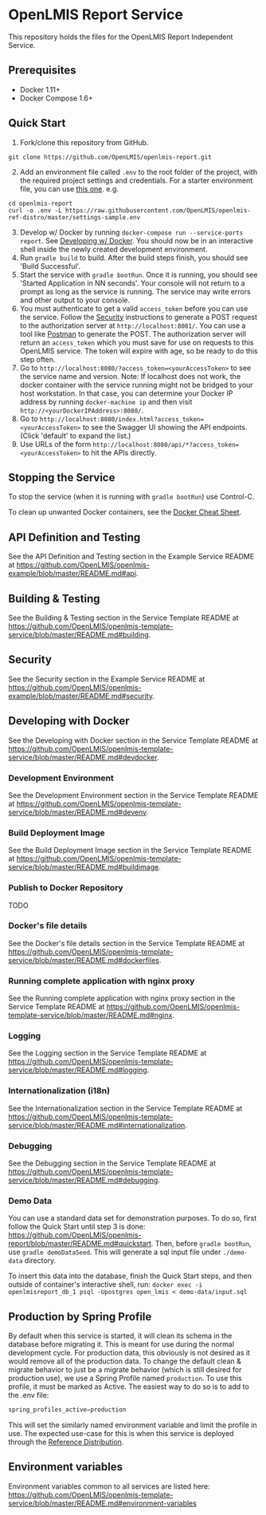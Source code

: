 # OpenLMIS Report Service
This repository holds the files for the OpenLMIS Report Independent Service.

## Prerequisites
* Docker 1.11+
* Docker Compose 1.6+

## <a name="quickstart">Quick Start</a>
1. Fork/clone this repository from GitHub.

 ```shell
 git clone https://github.com/OpenLMIS/openlmis-report.git
 ```
2. Add an environment file called `.env` to the root folder of the project, with the required 
project settings and credentials. For a starter environment file, you can use [this 
one](https://raw.githubusercontent.com/OpenLMIS/openlmis-ref-distro/master/settings-sample.env). e.g.

 ```shell
 cd openlmis-report
 curl -o .env -L https://raw.githubusercontent.com/OpenLMIS/openlmis-ref-distro/master/settings-sample.env
 ```
3. Develop w/ Docker by running `docker-compose run --service-ports report`.
See [Developing w/ Docker](#devdocker). You should now be in an interactive shell inside
the newly created development environment.
4. Run `gradle build` to build. After the build steps finish, you should see 'Build Successful'.
5. Start the service with `gradle bootRun`. Once it is running, you should see
'Started Application in NN seconds'. Your console will not return to a prompt as long as
the service is running. The service may write errors and other output to your console.
6. You must authenticate to get a valid `access_token` before you can use the service.
Follow the [Security](https://github.com/OpenLMIS/openlmis-example/blob/master/README.md#security)
instructions to generate a POST request to the authorization server at `http://localhost:8081/`.
You can use a tool like [Postman](https://www.getpostman.com/) to generate the POST.
The authorization server will return an `access_token` which you must save for use on requests to
this OpenLMIS service. The token will expire with age, so be ready to do this step often.
7. Go to `http://localhost:8080/?access_token=<yourAccessToken>` to see the service name and version.
Note: If localhost does not work, the docker container with the service running might not be
bridged to your host workstation. In that case, you can determine your Docker IP address by
running `docker-machine ip` and then visit `http://<yourDockerIPAddress>:8080/`.
8. Go to `http://localhost:8080/index.html?access_token=<yourAccessToken>` to see the Swagger UI showing the API endpoints.
(Click 'default' to expand the list.)
9. Use URLs of the form `http://localhost:8080/api/*?access_token=<yourAccessToken>` to hit
the APIs directly.

## Stopping the Service
To stop the service (when it is running with `gradle bootRun`) use Control-C.

To clean up unwanted Docker containers, see the [Docker Cheat Sheet](https://openlmis.atlassian.net/wiki/display/OP/Docker+Cheat+Sheet#DockerCheatSheet-Cleaningup:).

## API Definition and Testing
See the API Definition and Testing section in the Example Service README at
https://github.com/OpenLMIS/openlmis-example/blob/master/README.md#api.

## Building & Testing
See the Building & Testing section in the Service Template README at
https://github.com/OpenLMIS/openlmis-template-service/blob/master/README.md#building.

## Security
See the Security section in the Example Service README at
https://github.com/OpenLMIS/openlmis-example/blob/master/README.md#security.

## <a name="devdocker">Developing with Docker</a>
See the Developing with Docker section in the Service Template README at
https://github.com/OpenLMIS/openlmis-template-service/blob/master/README.md#devdocker.

### Development Environment
See the Development Environment section in the Service Template README at
https://github.com/OpenLMIS/openlmis-template-service/blob/master/README.md#devenv.

### Build Deployment Image
See the Build Deployment Image section in the Service Template README at
https://github.com/OpenLMIS/openlmis-template-service/blob/master/README.md#buildimage.

### Publish to Docker Repository
TODO

### Docker's file details
See the Docker's file details section in the Service Template README at
https://github.com/OpenLMIS/openlmis-template-service/blob/master/README.md#dockerfiles.

### Running complete application with nginx proxy
See the Running complete application with nginx proxy section in the Service Template README at
https://github.com/OpenLMIS/openlmis-template-service/blob/master/README.md#nginx.

### Logging
See the Logging section in the Service Template README at 
https://github.com/OpenLMIS/openlmis-template-service/blob/master/README.md#logging.

### Internationalization (i18n)
See the Internationalization section in the Service Template README at 
https://github.com/OpenLMIS/openlmis-template-service/blob/master/README.md#internationalization.

### Debugging
See the Debugging section in the Service Template README at
https://github.com/OpenLMIS/openlmis-template-service/blob/master/README.md#debugging.

### Demo Data
You can use a standard data set for demonstration purposes. To do so, first follow the Quick Start
until step 3 is done: https://github.com/OpenLMIS/openlmis-report/blob/master/README.md#quickstart.
Then, before `gradle bootRun`, use `gradle demoDataSeed`. This will generate a sql input file under
`./demo-data` directory.

To insert this data into the database, finish the Quick Start steps,
and then outside of container's interactive shell, run:
`docker exec -i openlmisreport_db_1 psql -Upostgres open_lmis < demo-data/input.sql`

## Production by Spring Profile

By default when this service is started, it will clean its schema in the database before migrating
it. This is meant for use during the normal development cycle. For production data, this obviously
is not desired as it would remove all of the production data. To change the default clean & migrate
behavior to just be a migrate behavior (which is still desired for production use), we use a Spring
Profile named `production`. To use this profile, it must be marked as Active. The easiest way to
do so is to add to the .env file:

```java
spring_profiles_active=production
```

This will set the similarly named environment variable and limit the profile in use.  The
expected use-case for this is when this service is deployed through the
[Reference Distribution](https://github.com/openlmis/openlmis-ref-distro).

## Environment variables

Environment variables common to all services are listed here: https://github.com/OpenLMIS/openlmis-template-service/blob/master/README.md#environment-variables
